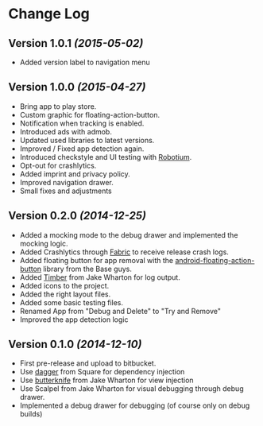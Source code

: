 Change Log
==========
Version 1.0.1 *(2015-05-02)*
----------------------------
- Added version label to navigation menu

Version 1.0.0 *(2015-04-27)*
----------------------------
- Bring app to play store.
- Custom graphic for floating-action-button.
- Notification when tracking is enabled.
- Introduced ads with admob.
- Updated used libraries to latest versions.
- Improved / Fixed app detection again.
- Introduced checkstyle and UI testing with [Robotium](http://robotium.com/).
- Opt-out for crashlytics.
- Added imprint and privacy policy.
- Improved navigation drawer.
- Small fixes and adjustments

Version 0.2.0 *(2014-12-25)*
----------------------------
- Added a mocking mode to the debug drawer and implemented the mocking logic.
- Added Crashlytics through [Fabric](https://dev.twitter.com/products/fabric) to receive release crash logs.
- Added floating button for app removal with the [android-floating-action-button](https://github.com/futuresimple/android-floating-action-button) library from the Base guys.
- Added [Timber](https://github.com/JakeWharton/timber) from Jake Wharton for log output.
- Added icons to the project.
- Added the right layout files.
- Added some basic testing files.
- Renamed App from "Debug and Delete" to "Try and Remove"
- Improved the app detection logic

Version 0.1.0 *(2014-12-10)*
----------------------------
- First pre-release and upload to bitbucket.
- Use [dagger](https://github.com/square/dagger) from Square for dependency injection
- Use [butterknife](https://github.com/JakeWharton/butterknife) from Jake Wharton for view injection
- Use Scalpel from Jake Wharton for visual debugging through debug drawer.
- Implemented a debug drawer for debugging (of course only on debug builds)
